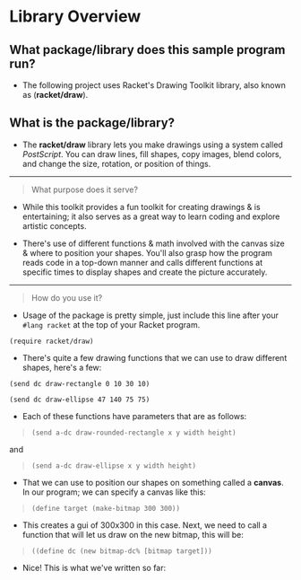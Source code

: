 # Library Overview

## What package/library does this sample program run?
- The following project uses Racket's Drawing Toolkit library, also known as (__racket/draw__).

## What is the package/library?
- The __racket/draw__ library lets you make drawings using a system called _PostScript_. You can draw lines, fill shapes, copy images, blend colors, and change the size, rotation, or position of things.

---
> What purpose does it serve?
- While this toolkit provides a fun toolkit for creating drawings & is entertaining; it also serves as a great way to learn coding and explore artistic concepts.

- There's use of different functions & math involved with the canvas size & where to position your shapes. You'll also grasp how the program reads code in a top-down manner and calls different functions at specific times to display shapes and create the picture accurately.

---
> How do you use it?

- Usage of the package is pretty simple, just include this line after your `#lang racket` at the top of your Racket program.

`(require racket/draw)`

- There's quite a few drawing functions that we can use to draw different shapes, here's a few:

`(send dc draw-rectangle 0 10 30 10)`

`(send dc draw-ellipse 47 140 75 75)`

- Each of these functions have parameters that are as follows:

> `(send a-dc draw-rounded-rectangle x y width height)`	 	 	 	 	 	 	 

and

>`(send a-dc draw-ellipse x y width height)`

- That we can use to position our shapes on something called a __canvas__. In our program; we can specify a canvas like this:

>`(define target (make-bitmap 300 300))`

- This creates a gui of 300x300 in this case. Next, we need to call a function that will let us draw on the new bitmap, this will be:

>`((define dc (new bitmap-dc% [bitmap target]))`

- Nice! This is what we've written so far:






